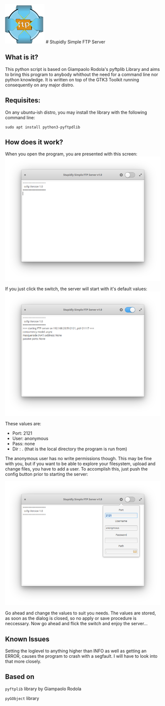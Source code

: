 <img src="ssftps.svg" width=128>
# Stupidly Simple FTP Server

## What is it?
This python script is based on Giampaolo Rodola's pyftplib Library and aims to
bring this program to anybody whithout the need for a command line nor python knowledge.
It is written on top of the GTK3 Toolkit running consequently on any major distro.

## Requisites:
On any ubuntu-ish distro, you may install the library with the following command line:
```
sudo apt install python3-pyftpdlib
```

## How does it work?
When you open the program, you are presented with this screen:
![](Interface_1.png)

If you just click the switch, the server will start with it's default values:
![](Interface_3.png)

These values are:

* Port: 2121
* User: anonymous
* Pass: none
* Dir : . (that is the local directory the program is run from)

The anonymous user has no write permissions though. This may be fine with you, but if you want to be able to explore your filesystem, upload and change files, you have to add a user. To accomplish this, just push the config button prior to starting the server:

![](Interface_2.png)

Go ahead and change the values to suit you needs. The values are stored, as soon as the dialog is closed, so no apply or save procedure is neccessary. Now go ahead and flick the switch and enjoy the server...

## Known Issues
Setting the loglevel to anything higher than INFO as well as getting an ERROR,
causes the program to crash with a segfault. I will have to look into that more closely.

## Based on
`pyftplib` library by Giampaolo Rodola

`pyGObject` library 

